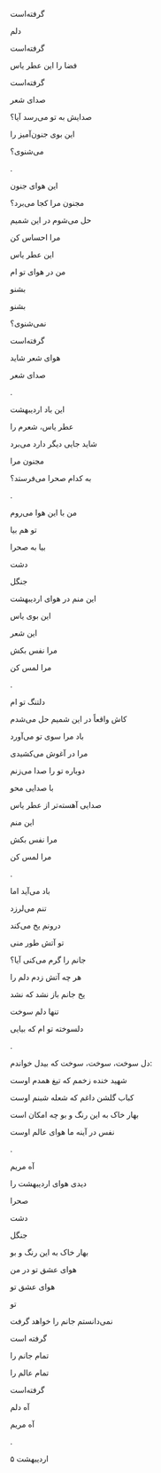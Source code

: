 <!--
.. title: هوای اردیبهشت
.. slug: havaye-ordibehesht
.. date: 2023-04-30 16:18:32 UTC
.. tags: سپید
.. category: 
.. link: 
.. description: 
.. type: text
-->

گرفته‌است

دلم

گرفته‌است

فضا را این عطر یاس

گرفته‌است

صدای شعر

صدایش به تو می‌رسد آیا؟

این بوی جنون‌آمیز را

می‌شنوی؟

.



این هوای جنون

مجنون مرا کجا می‌برد؟

حل می‌شوم در این شمیم

مرا احساس کن

این عطر یاس

من در هوای تو ام

بشنو

بشنو

نمی‌شنوی؟

گرفته‌است

هوای شعر شاید

صدای شعر

.


این باد اردیبهشت 

عطر یاس، شعرم را

شاید جایی دیگر دارد می‌برد 

مجنون مرا

به کدام صحرا می‌فرستد؟

.



من با این هوا می‌روم 

تو هم بیا

بیا به صحرا

دشت

جنگل

این منم در هوای اردیبهشت

این بوی یاس

این شعر

مرا نفس بکش

مرا لمس کن

.



دلتنگ تو ام

کاش واقعاً در این شمیم حل می‌شدم

باد مرا سوی تو می‌آورد

مرا در آغوش می‌کشیدی

دوباره تو را صدا می‌زنم

با صدایی محو

صدایی آهسته‌تر از عطر یاس

این منم

مرا نفس بکش

 مرا لمس کن 
 
 .
 

باد می‌آید اما

تنم می‌لرزد

درونم یخ می‌کند

تو آتش طور منی

جانم را گرم می‌کنی آیا؟

هر چه آتش زدم دلم را

یخ جانم باز نشد که نشد

تنها دلم سوخت

دلسوخته تو ام که بیایی 

.


دل سوخت، سوخت، سوخت که بیدل خواندم:


شهید خنده زخمم که تیغ همدم اوست

کباب گلشن داغم که شعله شبنم‌ اوست 


بهار خاک به این رنگ و بو چه امکان است

نفس در آینه ما هوای عالم اوست


.


آه مریم 

دیدی هوای اردیبهشت را

صحرا

دشت

جنگل


بهار خاک به این رنگ و بو

هوای عشق تو در من

هوای عشق تو

تو

نمی‌دانستم جانم را خواهد گرفت

گرفته است

تمام جانم را

تمام عالم را

گرفته‌است

آه دلم


آه مریم 

.


۵ اردیبهشت 


